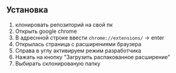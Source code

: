 ## Установка
1. клонировать репозиторий на свой пк
2. Открыть google chrome
3. В адреснной строке ввести `chrome://extensions/` -> enter
4. Открылась страница с расширениями браузера
5. Справа в углу активируем режим разработчика
6. Нажать на кнопку "Загрузить распакованное расширение"
7. Выбирать склонированую папку 
